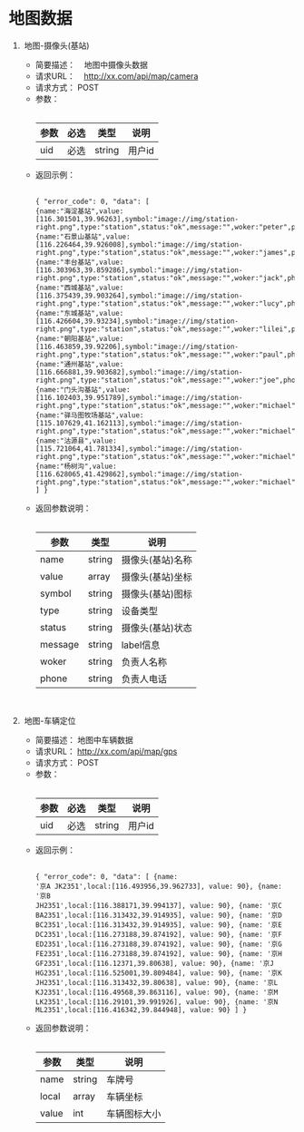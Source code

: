 # 地图数据
1.  地图-摄像头(基站)

    * 简要描述：
    地图中摄像头数据
    * 请求URL：
    http://xx.com/api/map/camera
    * 请求方式：
    POST
    * 参数：<br /><br /><table><thead><th>参数</th><th>必选</th><th>类型</th><th>说明</th></thead><tbody><tr><td>uid</td><td>必选</td><td>string</td><td>用户id</td></tr></tbody></table>
    * 返回示例：<br /><br /><pre><code>{
    "error_code": 0,
    "data": [
        {name:"海淀基站",value:[116.301501,39.96263],symbol:"image://img/station-right.png",type:"station",status:"ok",message:"",woker:"peter",phone:"15623526487"},
        {name:"石景山基站",value:[116.226464,39.926008],symbol:"image://img/station-right.png",type:"station",status:"ok",message:"",woker:"james",phone:"15623526487"},
        {name:"丰台基站",value:[116.303963,39.859286],symbol:"image://img/station-right.png",type:"station",status:"ok",message:"",woker:"jack",phone:"15623526487"},
        {name:"西城基站",value:[116.375439,39.903264],symbol:"image://img/station-right.png",type:"station",status:"ok",message:"",woker:"lucy",phone:"15623526487"},
        {name:"东城基站",value:[116.426604,39.93234],symbol:"image://img/station-right.png",type:"station",status:"ok",message:"",woker:"lilei",phone:"15623526487"},
        {name:"朝阳基站",value:[116.463859,39.92206],symbol:"image://img/station-right.png",type:"station",status:"ok",message:"",woker:"paul",phone:"15623526487"},
        {name:"通州基站",value:[116.666881,39.903682],symbol:"image://img/station-right.png",type:"station",status:"ok",message:"",woker:"joe",phone:"15623526487"},
        {name:"门头沟基站",value:[116.102403,39.951789],symbol:"image://img/station-right.png",type:"station",status:"ok",message:"",woker:"michael",phone:"15623526487"},
        {name:"驿马图牧场基站",value:[115.107629,41.162113],symbol:"image://img/station-right.png",type:"station",status:"ok",message:"",woker:"michael",phone:"15623526487"},
        {name:"沽源县",value:[115.721064,41.781334],symbol:"image://img/station-right.png",type:"station",status:"ok",message:"",woker:"michael",phone:"15623526487"},
        {name:"杨树沟",value:[116.628065,41.429862],symbol:"image://img/station-right.png",type:"station",status:"ok",message:"",woker:"michael",phone:"15623526487"}
      ]
  }</code></pre>
     * 返回参数说明：<br /><br /><table><thead><th>参数</th><th>类型</th><th>说明</th></thead><tbody><tr><td>name</td><td>string</td><td>摄像头(基站)名称</td></tr><tr><td>value</td><td>array</td><td>摄像头(基站)坐标</td></tr><tr><td>symbol</td><td>string</td><td>摄像头(基站)图标</td></tr><tr><td>type</td><td>string</td><td>设备类型</td></tr><tr><td>status</td><td>string</td><td>摄像头(基站)状态</td></tr><tr><td>message</td><td>string</td><td>label信息</td></tr><tr><td>woker</td><td>string</td><td>负责人名称</td></tr><tr><td>phone</td><td>string</td><td>负责人电话</td></tr></tbody></table><br />
1.  地图-车辆定位

    * 简要描述：
    地图中车辆数据
    * 请求URL：
    http://xx.com/api/map/gps
    * 请求方式：
    POST
    * 参数：<br /><br /><table><thead><th>参数</th><th>必选</th><th>类型</th><th>说明</th></thead><tbody><tr><td>uid</td><td>必选</td><td>string</td><td>用户id</td></tr></tbody></table>
    * 返回示例：<br /><br /><pre><code>{
    "error_code": 0,
    "data": [
    	  {name: '京A JK2351',local:[116.493956,39.962733], value: 90},
	     {name: '京B JH2351',local:[116.388171,39.994137], value: 90},
	     {name: '京C BA2351',local:[116.313432,39.914935], value: 90},
	     {name: '京D BC2351',local:[116.313432,39.914935], value: 90},
	     {name: '京E DC2351',local:[116.273188,39.874192], value: 90},
	     {name: '京F ED2351',local:[116.273188,39.874192], value: 90},
	     {name: '京G FE2351',local:[116.273188,39.874192], value: 90},
	     {name: '京H GF2351',local:[116.12371,39.80638], value: 90},
	     {name: '京J HG2351',local:[116.525001,39.809484], value: 90},
	     {name: '京K JH2351',local:[116.313432,39.80638], value: 90},
	     {name: '京L KJ2351',local:[116.49568,39.863116], value: 90},
	     {name: '京M LK2351',local:[116.29101,39.991926], value: 90},
	     {name: '京N ML2351',local:[116.416342,39.844948], value: 90}
    ]
  }</code></pre>
     * 返回参数说明：<br /><br /><table><thead><th>参数</th><th>类型</th><th>说明</th></thead><tbody><tr><td>name</td><td>string</td><td>车牌号</td></tr><tr><td>local</td><td>array</td><td>车辆坐标</td></tr><tr><td>value</td><td>int</td><td>车辆图标大小</td></tr></tbody></table><br />
